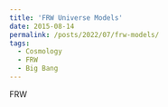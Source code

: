 ```yaml
---
title: 'FRW Universe Models'
date: 2015-08-14
permalink: /posts/2022/07/frw-models/
tags:
  - Cosmology
  - FRW
  - Big Bang
---
```


FRW 